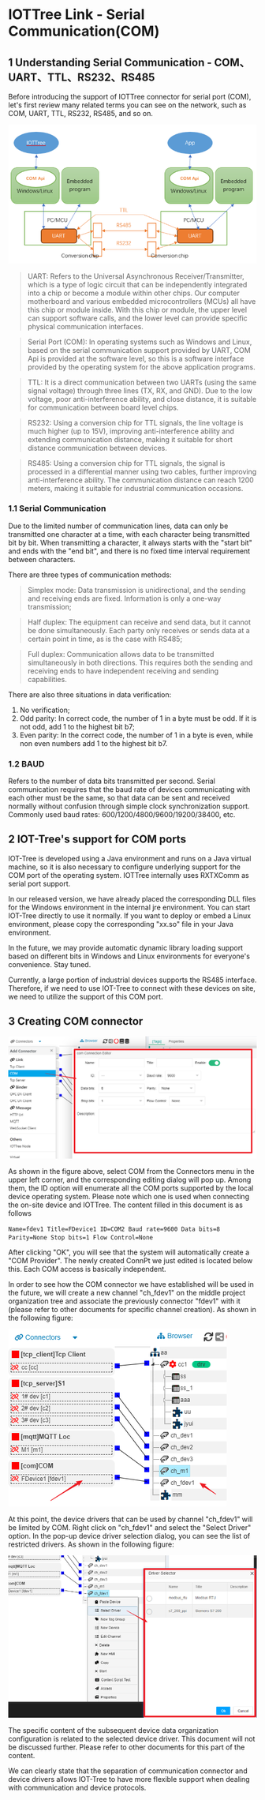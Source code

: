 IOTTree Link - Serial Communication(COM)
==

## 1 Understanding Serial Communication - COM、UART、TTL、RS232、RS485



Before introducing the support of IOTTree connector for serial port (COM), let's first review many related terms you can see on the network, such as COM, UART, TTL, RS232, RS485, and so on.


<img src="../img/conn/com01.png">



>UART: Refers to the Universal Asynchronous Receiver/Transmitter, which is a type of logic circuit that can be independently integrated into a chip or become a module within other chips. Our computer motherboard and various embedded microcontrollers (MCUs) all have this chip or module inside. With this chip or module, the upper level can support software calls, and the lower level can provide specific physical communication interfaces.

>Serial Port (COM): In operating systems such as Windows and Linux, based on the serial communication support provided by UART, COM Api is provided at the software level, so this is a software interface provided by the operating system for the above application programs.

>TTL: It is a direct communication between two UARTs (using the same signal voltage) through three lines (TX, RX, and GND). Due to the low voltage, poor anti-interference ability, and close distance, it is suitable for communication between board level chips.

>RS232: Using a conversion chip for TTL signals, the line voltage is much higher (up to 15V), improving anti-interference ability and extending communication distance, making it suitable for short distance communication between devices.

>RS485: Using a conversion chip for TTL signals, the signal is processed in a differential manner using two cables, further improving anti-interference ability. The communication distance can reach 1200 meters, making it suitable for industrial communication occasions.


### 1.1 Serial Communication



Due to the limited number of communication lines, data can only be transmitted one character at a time, with each character being transmitted bit by bit. When transmitting a character, it always starts with the "start bit" and ends with the "end bit", and there is no fixed time interval requirement between characters.

There are three types of communication methods:

>Simplex mode: Data transmission is unidirectional, and the sending and receiving ends are fixed. Information is only a one-way transmission;

>Half duplex: The equipment can receive and send data, but it cannot be done simultaneously. Each party only receives or sends data at a certain point in time, as is the case with RS485;

>Full duplex: Communication allows data to be transmitted simultaneously in both directions. This requires both the sending and receiving ends to have independent receiving and sending capabilities.

There are also three situations in data verification: 
1) No verification;
2) Odd parity: In correct code, the number of 1 in a byte must be odd. If it is not odd, add 1 to the highest bit b7;
3) Even parity: In the correct code, the number of 1 in a byte is even, while non even numbers add 1 to the highest bit b7.


### 1.2 BAUD



Refers to the number of data bits transmitted per second. Serial communication requires that the baud rate of devices communicating with each other must be the same, so that data can be sent and received normally without confusion through simple clock synchronization support. Commonly used baud rates: 600/1200/4800/9600/19200/38400, etc.


## 2 IOT-Tree's support for COM ports



IOT-Tree is developed using a Java environment and runs on a Java virtual machine, so it is also necessary to configure underlying support for the COM port of the operating system. IOTTree internally uses RXTXComm as serial port support.

In our released version, we have already placed the corresponding DLL files for the Windows environment in the internal jre environment. You can start IOT-Tree directly to use it normally. If you want to deploy or embed a Linux environment, please copy the corresponding "xx.so" file in your Java environment.

In the future, we may provide automatic dynamic library loading support based on different bits in Windows and Linux environments for everyone's convenience. Stay tuned.

Currently, a large portion of industrial devices supports the RS485 interface. Therefore, if we need to use IOT-Tree to connect with these devices on site, we need to utilize the support of this COM port.


## 3 Creating COM connector

<img src="../img/conn/com02.png">



As shown in the figure above, select COM from the Connectors menu in the upper left corner, and the corresponding editing dialog will pop up. Among them, the ID option will enumerate all the COM ports supported by the local device operating system. Please note which one is used when connecting the on-site device and IOTTree. The content filled in this document is as follows

`
Name=fdev1 Title=FDevice1 ID=COM2 Baud rate=9600
Data bits=8 Parity=None Stop bits=1 Flow Control=None
`



After clicking "OK", you will see that the system will automatically create a "COM Provider". The newly created ConnPt we just edited is located below this. Each COM access is basically independent.

In order to see how the COM connector we have established will be used in the future, we will create a new channel "ch_fdev1" on the middle project organization tree and associate the previously connector "fdev1" with it (please refer to other documents for specific channel creation). As shown in the following figure:


<img src="../img/conn/com03.png">



At this point, the device drivers that can be used by channel "ch_fdev1" will be limited by COM. Right click on "ch_fdev1" and select the "Select Driver" option. In the pop-up device driver selection dialog, you can see the list of restricted drivers. As shown in the following figure:


<img src="../img/conn/com04.png">



The specific content of the subsequent device data organization configuration is related to the selected device driver. This document will not be discussed further. Please refer to other documents for this part of the content.

We can clearly state that the separation of communication connector and device drivers allows IOT-Tree to have more flexible support when dealing with communication and device protocols.

